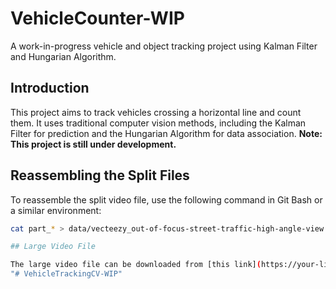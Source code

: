 # VehicleCounter-WIP

A work-in-progress vehicle and object tracking project using Kalman Filter and Hungarian Algorithm.

## Introduction

This project aims to track vehicles crossing a horizontal line and count them. It uses traditional computer vision methods, including the Kalman Filter for prediction and the Hungarian Algorithm for data association. **Note: This project is still under development.**

## Reassembling the Split Files

To reassemble the split video file, use the following command in Git Bash or a similar environment:
```sh
cat part_* > data/vecteezy_out-of-focus-street-traffic-high-angle-view.mov

## Large Video File

The large video file can be downloaded from [this link](https://your-link-here).
"# VehicleTrackingCV-WIP" 
